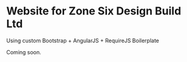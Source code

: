 Website for Zone Six Design Build Ltd
======================================

Using custom Bootstrap + AngularJS + RequireJS  Boilerplate

Coming soon.
